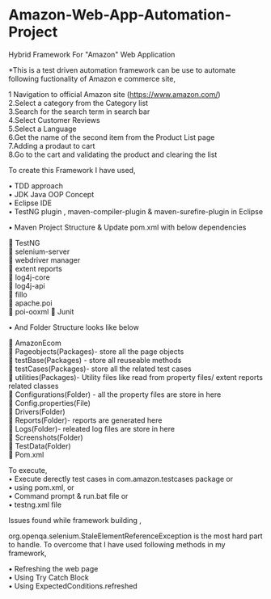 # Amazon-Web-App-Automation-Project

Hybrid Framework For "Amazon" Web Application  

*This is a test driven automation framework can be use to automate following fuctionality of Amazon e commerce site,  

1 Navigation to official Amazon site (https://www.amazon.com/)  
2.Select a category from the Category list  
3.Search for the search term in search bar  
4.Select Customer Reviews    
5.Select a Language  
6.Get the name of the second item from the Product List page  
7.Adding a prodaut to cart  
8.Go to the cart and validating the product and clearing the list  

To create this Framework I have used,  

• TDD approach  
• JDK Java OOP Concept  
• Eclipse IDE  
• TestNG plugin , maven-compiler-plugin & maven-surefire-plugin in Eclipse  

• Maven Project Structure & Update pom.xml with below dependencies  

 TestNG  
 selenium-server  
 webdriver manager  
 extent reports  
 log4j-core  
 log4j-api  
 fillo  
 apache.poi  
 poi-ooxml
 Junit

• And Folder Structure looks like below  

 AmazonEcom  
 Pageobjects(Packages)- store all the page objects  
 testBase(Packages) - store all reuseable methods  
 testCases(Packages)- store all the related test cases  
 utilities(Packages)- Utility files like read from property files/ extent reports related classes  
 Configurations(Folder) - all the property files are store in here  
 Config.properties(File)  
 Drivers(Folder)  
 Reports(Folder)- reports are generated here  
 Logs(Folder)- releated log files are store in here  
 Screenshots(Folder)  
 TestData(Folder)  
 Pom.xml  

To execute,  
• Execute derectly test cases in com.amazon.testcases package or   
• using pom.xml, or  
• Command prompt & run.bat file or  
• testng.xml file  

Issues found while framework building ,  

org.openqa.selenium.StaleElementReferenceException is the most hard part to handle. To overcome that I have used following methods in my framework,  

• Refreshing the web page  
• Using Try Catch Block  
• Using ExpectedConditions.refreshed  

